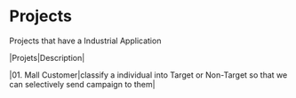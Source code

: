 # Projects
Projects that have a Industrial Application

|Projets|Description|

|01. Mall Customer|classify a individual into Target or Non-Target so that we can selectively send campaign to them|
